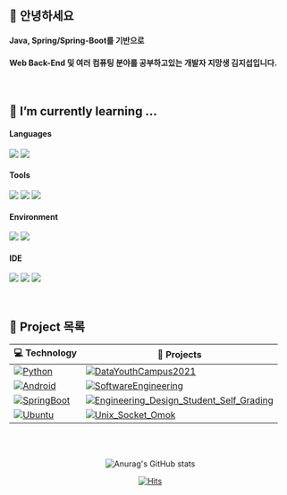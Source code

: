## 👋 안녕하세요

#### Java, Spring/Spring-Boot를 기반으로 
#### Web Back-End 및 여러 컴퓨팅 분야를 공부하고있는 개발자 지망생 김지섭입니다.
</br> 

## 🌱 I’m currently learning ...</br>
<p float="left">
 
 #### Languages   
<img src="https://camo.githubusercontent.com/771cc18a712bf9edb0925a86164c34b0d803c4d9177dd4467eff7b777109c723/68747470733a2f2f696d672e736869656c64732e696f2f62616467652f4a6176612d4544384230303f7374796c653d666f722d7468652d6261646765266c6f676f3d6a617661266c6f676f436f6c6f723d7768697465"/> <img src="https://img.shields.io/badge/Python-3776AB?style=for-the-badge&logo=python&logoColor=white"/>

#### Tools   
<img src="https://img.shields.io/badge/Spring-6DB33F?style=for-the-badge&logo=spring&logoColor=white"/> <img src="https://img.shields.io/badge/Spring_Boot-F2F4F9?style=for-the-badge&logo=spring-boot"/> <img src="https://img.shields.io/badge/MySQL-005C84?style=for-the-badge&logo=mysql&logoColor=white"/> 
 
#### Environment 
<img src = "https://img.shields.io/badge/mac%20os-000000?style=for-the-badge&logo=apple&logoColor=white"/> <img src ="https://img.shields.io/badge/Amazon_AWS-232F3E?style=for-the-badge&logo=amazon-aws&logoColor=white"/>
 
#### IDE
<img src = "https://img.shields.io/badge/IntelliJIDEA-000000.svg?style=for-the-badge&logo=intellij-idea&logoColor=white"/> <img src = "https://img.shields.io/badge/Jupyter-F37626.svg?&style=for-the-badge&logo=Jupyter&logoColor=white"/> <img src = "https://img.shields.io/badge/PyCharm-000000.svg?&style=for-the-badge&logo=PyCharm&logoColor=white"/>
</p>
 
<!--
**Jeeseob/Jeeseob** is a ✨ _special_ ✨ repository because its `README.md` (this file) appears on your GitHub profile.

Here are some ideas to get you started:

- 🔭 I’m currently working on ...
- 🌱 I’m currently learning ...
- 👯 I’m looking to collaborate on ...
- 🤔 I’m looking for help with ...
- 💬 Ask me about ...
- 📫 How to reach me: ...
- 😄 Pronouns: ...
- ⚡ Fun fact: ...
-->
</br>

## 🔭 Project 목록

<div align="center"> <!--가운데 정렬-->
 
<!-- START OF PROFILE STACK, DO NOT REMOVE -->
| 💻 **Technology** | 🚀 **Projects** |
| - | - |
| [![Python](https://img.shields.io/static/v1?label=&message=Python&color=3C78A9&logo=python&logoColor=FFFFFF)](https://www.python.org/) | [![DataYouthCampus2021](https://img.shields.io/static/v1?label=&message=DataYouthCampus2021&color=000605&logo=github&logoColor=FFFFFF&labelColor=000605)](https://github.com/Jeeseob/DataYouthCampus2021) |
| [![Android](https://img.shields.io/static/v1?label=&message=Android&color=3DDC84&logo=Android&logoColor=FFFFFF)](https://developer.android.com/) | [![SoftwareEngineering](https://img.shields.io/static/v1?label=&message=SoftwareEngineering&color=000605&logo=github&logoColor=FFFFFF&labelColor=000605)](https://github.com/Jeeseob/SoftwareEngineering) |
| [![SpringBoot](https://img.shields.io/static/v1?label=&message=SpringBoot&color=6DB33F&logo=SpringBoot&logoColor=FFFFFF)](https://spring.io/) | [![Engineering_Design_Student_Self_Grading](https://img.shields.io/static/v1?label=&message=Engineering_Design_Student_Self_Grading&color=000605&logo=github&logoColor=FFFFFF&labelColor=000605)](https://github.com/Jeeseob/Engineering_Design_Student_Self_Grading) |
| [![Ubuntu](https://img.shields.io/static/v1?label=&message=Ubuntu&color=E95420&logo=Ubuntu&logoColor=FFFFFF)](https://ubuntu.com/download/desktop) | [![Unix_Socket_Omok](https://img.shields.io/static/v1?label=&message=Unix_Socket_Omok&color=000605&logo=github&logoColor=FFFFFF&labelColor=000605)](https://github.com/Jeeseob/Unix_Socket_Omok) |
<!-- END OF PROFILE STACK, DO NOT REMOVE -->

 </div>
 
 </br>
 </br>
 
 <div align="center"> <!--가운데 정렬-->
 
![Anurag's GitHub stats](https://github-readme-stats.vercel.app/api?username=Jeeseob&show_icons=true&theme=github_dark)
  
[![Hits](https://hits.seeyoufarm.com/api/count/incr/badge.svg?url=https%3A%2F%2Fgithub.com%2FJeeseob&count_bg=%23284E7C&title_bg=%23555555&icon=&icon_color=%23E7E7E7&title=hits&edge_flat=false)](https://hits.seeyoufarm.com)
  
 </div>